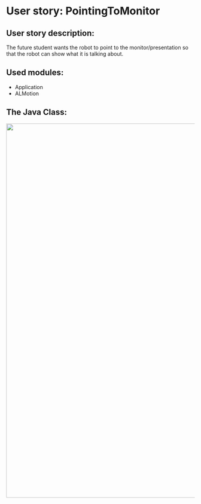 # User story: PointingToMonitor


## User story description:
The future student wants the robot to point to the monitor/presentation
so that the robot can show what it is talking about.

## Used modules:
- Application
- ALMotion

## The Java Class:

<img src="../../assets/wijzenmonitor%20class.png" width="1000" >

